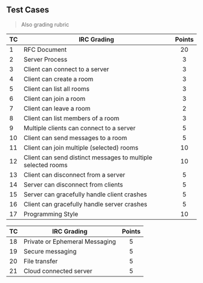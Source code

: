 ## Test Cases

> Also grading rubric

|  TC | IRC Grading                                                   | Points |
| --- |---------------------------------------------------------------|:------:|
|  1  | RFC Document                                                  |  20    |
|  2  | Server Process                                                |  3     |
|  3  | Client can connect to a server                                |  3     |
|  4  | Client can create a room                                      |  3     |
|  5  | Client can list all rooms                                     |  3     |
|  6  | Client can join a room                                        |  3     |
|  7  | Client can leave a room                                       |  2     |
|  8  | Client can list members of a room                             |  3     |
|  9  | Multiple clients can connect to a server                      |  5     |
|  10 | Client can send messages to a room                            |  5     |
|  11 | Client can join multiple (selected) rooms                     |  10    |
|  12 | Client can send distinct messages to multiple selected rooms  |  10    |
|  13 | Client can disconnect from a server                           |  5     |
|  14 | Server can disconnect from clients                            |  5     |
|  15 | Server can gracefully handle client crashes                   |  5     |
|  16 | Client can gracefully handle server crashes                   |  5     |
|  17 | Programming Style                                             |  10    |

|  TC | IRC Grading                                                   | Points |
| --- |---------------------------------------------------------------|:------:|
|  18 | Private or Ephemeral Messaging                                |  5     |
|  19 | Secure messaging                                              |  5     |
|  20 | File transfer                                                 |  5     |
|  21 | Cloud connected server                                        |  5     |
